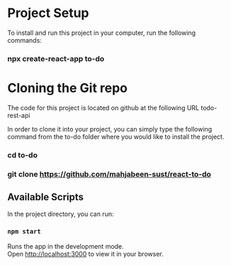 # Project Setup

To install and run this project in your computer, run the following commands:
### npx create-react-app to-do


# Cloning the Git repo

The code for this project is located on github at the following URL todo-rest-api

In order to clone it into your project, you can simply type the following command from the to-do folder where you would like to install the project.
### cd to-do
### git clone https://github.com/mahjabeen-sust/react-to-do


## Available Scripts

In the project directory, you can run:

### `npm start`

Runs the app in the development mode.\
Open [http://localhost:3000](http://localhost:3000) to view it in your browser.



